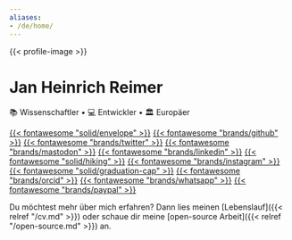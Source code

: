 ```yaml
---
aliases:
- /de/home/
---
```


{{< profile-image >}}

# Jan Heinrich Reimer

📚&nbsp;Wissenschaftler • 💻&nbsp;Entwickler • 🏛&nbsp;Europäer

[{{< fontawesome "solid/envelope" >}}](mailto:heinrich@reimer.family "E-Mail")
[{{< fontawesome "brands/github" >}}](https://github.com/heinrichreimer/ "GitHub")
[{{< fontawesome "brands/twitter" >}}](https://twitter.com/H1iReimer/ "Twitter")
<a href="https://sigmoid.social/@heinrich" rel="me" title="Mastodon">{{< fontawesome "brands/mastodon" >}}</a>
[{{< fontawesome "brands/linkedin" >}}](https://linkedin.com/in/heinrichreimer/ "LinkedIn")
[{{< fontawesome "solid/hiking" >}}](https://komoot.com/user/1467080411664 "Komoot")
[{{< fontawesome "brands/instagram" >}}](https://instagram.com/heinrichreimer/ "Instagram")
[{{< fontawesome "solid/graduation-cap" >}}](https://scholar.google.de/citations?user=CKodR1QAAAAJ "Google Scholar")
[{{< fontawesome "brands/orcid" >}}](https://orcid.org/0000-0003-1992-8696 "ORCiD")
[{{< fontawesome "brands/whatsapp" >}}](https://api.whatsapp.com/send/?phone=491749273954 "WhatsApp")
[{{< fontawesome "brands/paypal" >}}](https://paypal.me/HeinrichReimer/ "PayPal")

Du möchtest mehr über mich erfahren? Dann lies meinen [Lebenslauf]({{< relref "/cv.md" >}}) 
oder schaue dir meine [open-source Arbeit]({{< relref "/open-source.md" >}}) an.
